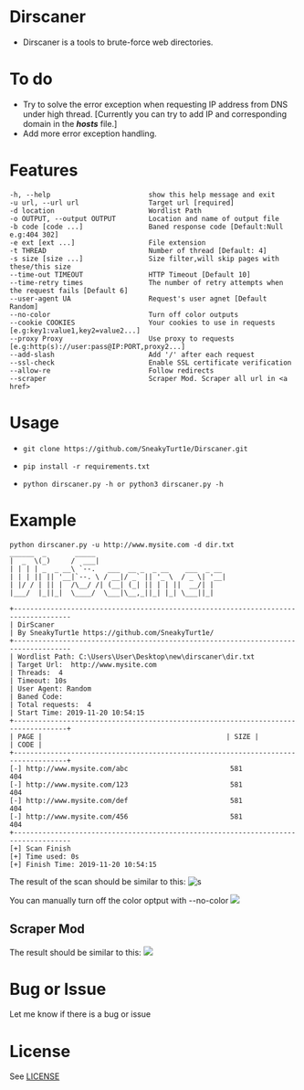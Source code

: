 # Dirscaner
- Dirscaner is a tools to brute-force web directories.

# To do
- Try to solve the error exception when requesting IP address from DNS under high thread. [Currently you can try to add IP and corresponding domain in the ***hosts*** file.]
- Add more error exception handling.

#  Features
    -h, --help                        show this help message and exit
    -u url, --url url                 Target url [required]
    -d location                       Wordlist Path
    -o OUTPUT, --output OUTPUT        Location and name of output file
    -b code [code ...]                Baned response code [Default:Null e.g:404 302]
    -e ext [ext ...]                  File extension
    -t THREAD                         Number of thread [Default: 4]
    -s size [size ...]                Size filter,will skip pages with these/this size
    --time-out TIMEOUT                HTTP Timeout [Default 10]
    --time-retry times                The number of retry attempts when the request fails [Default 6]
    --user-agent UA                   Request's user agnet [Default Random]
    --no-color                        Turn off color outputs
    --cookie COOKIES                  Your cookies to use in requests [e.g:key1:value1,key2=value2...]
    --proxy Proxy                     Use proxy to requests 	[e.g:http(s)://user:pass@IP:PORT,proxy2...]
    --add-slash                       Add '/' after each request
    --ssl-check                       Enable SSL certificate verification
    --allow-re                        Follow redirects
    --scraper                         Scraper Mod. Scraper all url in <a href>

# Usage
-     git clone https://github.com/SneakyTurt1e/Dirscaner.git
-     pip install -r requirements.txt
-     python dirscaner.py -h or python3 dirscaner.py -h
# Example
    python dirscaner.py -u http://www.mysite.com -d dir.txt
    ______  _       _____
    |  _  \(_)     /  ___|
    | | | | _  _ __\ `--.   ___  __ _  _ __    ___  _ __
    | | | || || '__|`--. \ / __|/ _` || '_ \  / _ \| '__|
    | |/ / | || |  /\__/ /| (__| (_| || | | ||  __/| |
    |___/  |_||_|  \____/  \___|\__,_||_| |_| \___||_|
    
    +------------------------------------------------------------------------------------
    | DirScaner
    | By SneakyTurt1e https://github.com/SneakyTurt1e/
    +------------------------------------------------------------------------------------
    | Wordlist Path: C:\Users\User\Desktop\new\dirscaner\dir.txt
    | Target Url:  http://www.mysite.com
    | Threads:  4
    | Timeout: 10s
    | User Agent: Random
    | Baned Code:
    | Total requests:  4
    | Start Time: 2019-11-20 10:54:15
    +-----------------------------------------------------------------------------------+
    | PAGE |                                             | SIZE |                | CODE |
    +-----------------------------------------------------------------------------------+
    [-] http://www.mysite.com/abc                         581                      404
    [-] http://www.mysite.com/123                         581                      404
    [-] http://www.mysite.com/def                         581                      404
    [-] http://www.mysite.com/456                         581                      404
    +------------------------------------------------------------------------------------
    [+] Scan Finish
    [+] Time used: 0s
    [+] Finish Time: 2019-11-20 10:54:15

The result of the scan should be similar to this:
![s](https://s2.ax1x.com/2019/11/20/MWK8YR.png )


You can manually turn off the color optput with  --no-color
![](https://s2.ax1x.com/2019/11/20/MWQ6L8.png)


## Scraper Mod
The result should be similar to this:
![](https://s2.ax1x.com/2019/11/21/M5R3Xd.png)

# Bug or Issue
Let me know if there is a bug or issue

# License
See [LICENSE](https://github.com/SneakyTurt1e/Dirscaner/blob/master/LICENSE "LICENSE")
